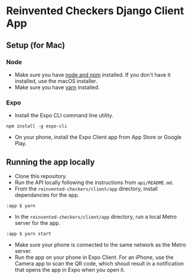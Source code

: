 # Reinvented Checkers Django Client App

## Setup (for Mac)

### Node

- Make sure you have [node and npm](https://nodejs.org/en/download/) installed. If you don't have it installed, use the macOS installer.
- Make sure you have [yarn](https://classic.yarnpkg.com/en/docs/install#mac-stable) installed.

### Expo

- Install the Expo CLI command line utility.
```
npm install -g expo-cli
```
- On your phone, install the Expo Client app from App Store or Google Play.

## Running the app locally

- Clone this repository. 
- Run the API locally following the instructions from `api/README.md`.
- From the `reinvented-checkers/client/app` directory, install dependancies for the app.
```
:app $ yarn
```
- In the `reinvented-checkers/client/app` directory, run a local Metro server for the app.
```
:app $ yarn start
```
- Make sure your phone is connected to the same network as the Metro server.
- Run the app on your phone in Expo Client. For an iPhone, use the Camera app to scan the QR code, which shoud result in a notification that opens the app in Expo when you open it.
